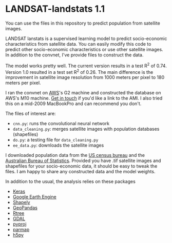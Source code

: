 # LANDSAT-landstats 1.1

You can use the files in this repository to predict population from
satellite images.

LANDSAT lanstats is a supervised learning model to predict
socio-economic characteristics from satellite data. You can easily
modify this code to predict other socio-economic characteristics or use
other satellite images. In addition to the convnet, I've provide files to
construct the data.

The model works pretty well. The current version results in a test R<sup>2</sup> of 0.74. Version 1.0 resulted in a test set R<sup>2</sup> of 0.26. The main difference is the improvement in satellite image resolution from 1000 meters per pixel to 180 meters per pixel. 

I ran the convnet on [AWS](http://aws.amazon.com)'s G2 machine and constructed
the database on AWS's M10 machine. [Get in
touch](http://twitter.com/patrickdoupe) if you'd like a link to the AMI. 
I also tried this on a mid-2009 MacBookPro and can recommend you don't.

The files of interest are:
 - `cnn.py`: runs the convolutional neural network
 - `data_cleaning.py`: merges satellite images with population
   databases (shapefiles)
 - `do.py`: a testing file for `data_cleaning.py`
 - `ee_data.py`: downloads the satellite images   

I downloaded population data from the [US census bureau](https://www.census.gov/geo/maps-data/data/tiger-line.html) and the [Australian
Bureau of Statistics](http://www.abs.gov.au/AUSSTATS/abs@.nsf/DetailsPage/1209.0.55.0022006?OpenDocument). Provided you have .tif satellite images and shapefiles for your socio-economic data, it should be easy to tweak the files. I am happy to share any constructed data and the model weights.

In addition to the usual, the analysis relies on these packages 

- [Keras](http://www.keras.io)
- [Google Earth Engine](https://developers.google.com/earth-engine/)
- [Shapely](http://www.toblerity.org/shapely/manual.html)
- [GeoPandas](http://www.geopandas.org/user.html)
- [Rtree](http://toblerity.org/rtree)
- [GDAL](https://pypi.python.org/pypi/GDAL/)
- [pyproj](https://github.com/jswhit/pyproj)
- [parmap](https://parmap.readthedocs.org)
- [h5py](http://www.h5py.org)




